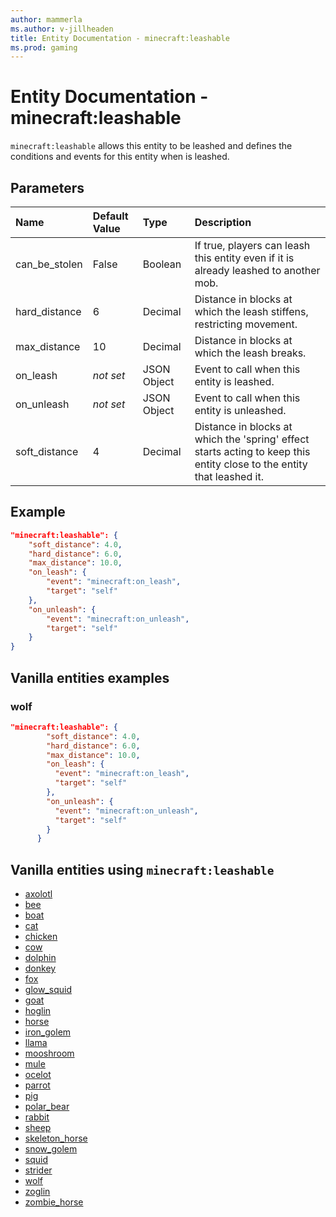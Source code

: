 ```yaml
---
author: mammerla
ms.author: v-jillheaden
title: Entity Documentation - minecraft:leashable
ms.prod: gaming
---
```


# Entity Documentation - minecraft:leashable

`minecraft:leashable` allows this entity to be leashed and defines the conditions and events for this entity when is leashed.

## Parameters

|Name |Default Value  |Type  |Description  |
|:----------|:----------|:----------|:----------|
| can_be_stolen| False| Boolean| If true, players can leash this entity even if it is already leashed to another mob. |
| hard_distance| 6| Decimal| Distance in blocks at which the leash stiffens, restricting movement. |
| max_distance| 10| Decimal| Distance in blocks at which the leash breaks. |
| on_leash| *not set*| JSON Object | Event to call when this entity is leashed. |
| on_unleash| *not set*| JSON Object | Event to call when this entity is unleashed. |
| soft_distance| 4| Decimal| Distance in blocks at which the 'spring' effect starts acting to keep this entity close to the entity that leashed it. |

## Example

```json
"minecraft:leashable": {
    "soft_distance": 4.0,
    "hard_distance": 6.0,
    "max_distance": 10.0,
    "on_leash": {
        "event": "minecraft:on_leash",
        "target": "self"
    },
    "on_unleash": {
        "event": "minecraft:on_unleash",
        "target": "self"
    }
}
```

## Vanilla entities examples

### wolf

```json
"minecraft:leashable": {
        "soft_distance": 4.0,
        "hard_distance": 6.0,
        "max_distance": 10.0,
        "on_leash": {
          "event": "minecraft:on_leash",
          "target": "self"
        },
        "on_unleash": {
          "event": "minecraft:on_unleash",
          "target": "self"
        }
      }
```

## Vanilla entities using `minecraft:leashable`

- [axolotl](../../../../Source/VanillaBehaviorPack_Snippets/entities/axolotl.md)
- [bee](../../../../Source/VanillaBehaviorPack_Snippets/entities/bee.md)
- [boat](../../../../Source/VanillaBehaviorPack_Snippets/entities/boat.md)
- [cat](../../../../Source/VanillaBehaviorPack_Snippets/entities/cat.md)
- [chicken](../../../../Source/VanillaBehaviorPack_Snippets/entities/chicken.md)
- [cow](../../../../Source/VanillaBehaviorPack_Snippets/entities/cow.md)
- [dolphin](../../../../Source/VanillaBehaviorPack_Snippets/entities/dolphin.md)
- [donkey](../../../../Source/VanillaBehaviorPack_Snippets/entities/donkey.md)
- [fox](../../../../Source/VanillaBehaviorPack_Snippets/entities/fox.md)
- [glow_squid](../../../../Source/VanillaBehaviorPack_Snippets/entities/glow_squid.md)
- [goat](../../../../Source/VanillaBehaviorPack_Snippets/entities/goat.md)
- [hoglin](../../../../Source/VanillaBehaviorPack_Snippets/entities/hoglin.md)
- [horse](../../../../Source/VanillaBehaviorPack_Snippets/entities/horse.md)
- [iron_golem](../../../../Source/VanillaBehaviorPack_Snippets/entities/iron_golem.md)
- [llama](../../../../Source/VanillaBehaviorPack_Snippets/entities/llama.md)
- [mooshroom](../../../../Source/VanillaBehaviorPack_Snippets/entities/mooshroom.md)
- [mule](../../../../Source/VanillaBehaviorPack_Snippets/entities/mule.md)
- [ocelot](../../../../Source/VanillaBehaviorPack_Snippets/entities/ocelot.md)
- [parrot](../../../../Source/VanillaBehaviorPack_Snippets/entities/parrot.md)
- [pig](../../../../Source/VanillaBehaviorPack_Snippets/entities/pig.md)
- [polar_bear](../../../../Source/VanillaBehaviorPack_Snippets/entities/polar_bear.md)
- [rabbit](../../../../Source/VanillaBehaviorPack_Snippets/entities/rabbit.md)
- [sheep](../../../../Source/VanillaBehaviorPack_Snippets/entities/sheep.md)
- [skeleton_horse](../../../../Source/VanillaBehaviorPack_Snippets/entities/skeleton_horse.md)
- [snow_golem](../../../../Source/VanillaBehaviorPack_Snippets/entities/snow_golem.md)
- [squid](../../../../Source/VanillaBehaviorPack_Snippets/entities/squid.md)
- [strider](../../../../Source/VanillaBehaviorPack_Snippets/entities/strider.md)
- [wolf](../../../../Source/VanillaBehaviorPack_Snippets/entities/wolf.md)
- [zoglin](../../../../Source/VanillaBehaviorPack_Snippets/entities/zoglin.md)
- [zombie_horse](../../../../Source/VanillaBehaviorPack_Snippets/entities/zombie_horse.md)
